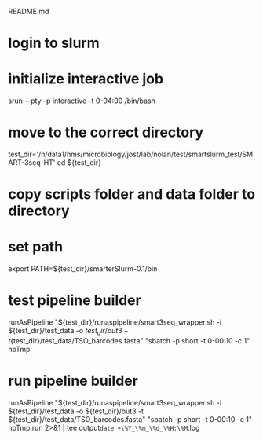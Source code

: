 README.md

# login to slurm

# initialize interactive job
srun --pty -p interactive -t 0-04:00 /bin/bash

# move to the correct directory
test_dir='/n/data1/hms/microbiology/jost/lab/nolan/test/smartslurm_test/SMART-3seq-HT'
cd ${test_dir}

# copy scripts folder and data folder to directory

# set path
export PATH=${test_dir}/smarterSlurm-0.1/bin

# test pipeline builder
runAsPipeline "${test_dir}/runaspipeline/smart3seq_wrapper.sh -i ${test_dir}/test_data -o ${test_dir}/out3 -t${test_dir}/test_data/TSO_barcodes.fasta" "sbatch -p short -t 0-00:10 -c 1" noTmp

# run pipeline builder
runAsPipeline "${test_dir}/runaspipeline/smart3seq_wrapper.sh -i ${test_dir}/test_data -o ${test_dir}/out3 -t ${test_dir}/test_data/TSO_barcodes.fasta" "sbatch -p short -t 0-00:10 -c 1" noTmp run 2>&1 | tee output`date +\%Y_\%m_\%d_\%H:\%M`.log